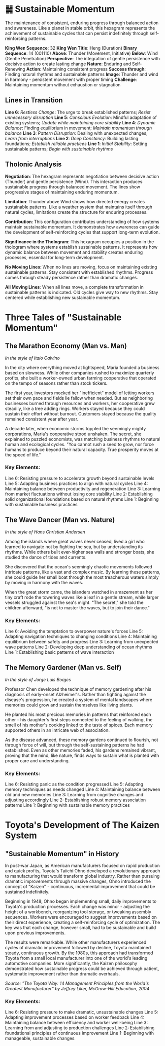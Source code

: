 # ䷟ Sustainable Momentum

The maintenance of consistent, enduring progress through balanced action and awareness. Like a planet in stable orbit, this hexagram represents the achievement of sustainable cycles that can persist indefinitely through self-reinforcing patterns.


**King Wen Sequence**: 32
**King Wen Title**: Heng (Duration)
**Binary Sequence**: 14 (001110)
**Above**: Thunder (Movement, Initiative)
**Below**: Wind (Gentle Penetration)
**Perspective**: The integration of gentle persistence with decisive action to create lasting change
**Nature**: Enduring and Self-Renewing
**Action**: Maintaining consistent progress
**Success through**: Finding natural rhythms and sustainable patterns
**Image**: Thunder and wind in harmony - persistent movement with proper timing
**Challenge**: Maintaining momentum without exhaustion or stagnation

## Lines in Transition
**Line 6**: *Restless Change*: The urge to break established patterns; *Resist unnecessary disruption*
**Line 5**: *Conscious Evolution*: Mindful adaptation of existing systems; *Update while maintaining core stability*
**Line 4**: *Dynamic Balance*: Finding equilibrium in movement; *Maintain momentum through balance*
**Line 3**: *Pattern Disruption*: Dealing with unexpected changes; *Learn from interruptions*
**Line 2**: *Deep Constancy*: Building lasting foundations; *Establish reliable practices*
**Line 1**: *Initial Stability*: Setting sustainable patterns; *Begin with sustainable rhythms*

## Tholonic Analysis
**Negotiation**: The hexagram represents negotiation between decisive action (Thunder) and gentle persistence (Wind). This interaction produces sustainable progress through balanced movement. The lines show progressive stages of maintaining enduring momentum.

**Limitation**: Thunder above Wind shows how directed energy creates sustainable patterns. Like a weather system that maintains itself through natural cycles, limitations create the structure for enduring processes.

**Contribution**: This configuration contributes understanding of how systems maintain sustainable momentum. It demonstrates how awareness can guide the development of self-reinforcing cycles that support long-term evolution.

**Significance in the Thologram**: This hexagram occupies a position in the thologram where systems establish sustainable patterns. It represents how dynamic balance between movement and stability creates enduring processes, essential for long-term development.

**No Moving Lines**: When no lines are moving, focus on maintaining existing sustainable patterns. Stay consistent with established rhythms. Progress comes through steady persistence rather than dramatic changes.

**All Moving Lines**: When all lines move, a complete transformation in sustainable patterns is indicated. Old cycles give way to new rhythms. Stay centered while establishing new sustainable momentum.
# Three Tales of "Sustainable Momentum"

## The Marathon Economy (Man vs. Man)
*In the style of Italo Calvino*

In the city where everything moved at lightspeed, Maria founded a business based on slowness. While other companies rushed to maximize quarterly profits, she built a worker-owned urban farming cooperative that operated on the tempo of seasons rather than stock tickers.

The first year, investors mocked her "inefficient" model of letting workers set their own pace and fields lie fallow when needed. But as neighboring businesses burned through resources and workers, her cooperative grew steadily, like a tree adding rings. Workers stayed because they could sustain their effort without burnout. Customers stayed because the quality remained consistent year after year.

A decade later, when economic storms toppled the seemingly mighty corporations, Maria's cooperative stood unshaken. The secret, she explained to puzzled economists, was matching business rhythms to natural human and ecological cycles. "You cannot rush a seed to grow, nor force humans to produce beyond their natural capacity. True prosperity moves at the speed of life."

### Key Elements:
Line 6: Resisting pressure to accelerate growth beyond sustainable levels
Line 5: Adapting business practices to align with natural cycles
Line 4: Maintaining balance between productivity and regeneration
Line 3: Learning from market fluctuations without losing core stability
Line 2: Establishing solid organizational foundations based on natural rhythms
Line 1: Beginning with sustainable business practices

## The Wave Dancer (Man vs. Nature)
*In the style of Hans Christian Andersen*

Among the islands where great waves never ceased, lived a girl who learned to navigate not by fighting the sea, but by understanding its rhythms. While others built ever-higher sea walls and stronger boats, she studied the dance of tides and currents.

She discovered that the ocean's seemingly chaotic movements followed intricate patterns, like a vast and complex music. By learning these patterns, she could guide her small boat through the most treacherous waters simply by moving in harmony with the waves.

When the great storm came, the islanders watched in amazement as her tiny craft rode the towering waves like a leaf in a gentle stream, while larger vessels struggled against the sea's might. "The secret," she told the children afterward, "is not to master the waves, but to join their dance."

### Key Elements:
Line 6: Avoiding the temptation to overpower nature's forces
Line 5: Adapting navigation techniques to changing conditions
Line 4: Maintaining equilibrium between safety and progress
Line 3: Learning from unexpected wave patterns
Line 2: Developing deep understanding of ocean rhythms
Line 1: Establishing basic patterns of wave interaction

## The Memory Gardener (Man vs. Self)
*In the style of Jorge Luis Borges*

Professor Chen developed the technique of memory gardening after his diagnosis of early-onset Alzheimer's. Rather than fighting against the disease's progression, he created a system of mental landscapes where memories could grow and sustain themselves like living plants.

He planted his most precious memories in patterns that reinforced each other - his daughter's first steps connected to the feeling of walking, the smell of his mother's cooking linked to the taste of spices. Each memory supported others in an intricate web of association.

As the disease advanced, these memory gardens continued to flourish, not through force of will, but through the self-sustaining patterns he had established. Even as other memories faded, his gardens remained vibrant, proving that the mind, like nature, finds ways to sustain what is planted with proper care and understanding.

### Key Elements:
Line 6: Resisting panic as the condition progressed
Line 5: Adapting memory techniques as needs changed
Line 4: Maintaining balance between old and new memories
Line 3: Learning from cognitive changes and adjusting accordingly
Line 2: Establishing robust memory association patterns
Line 1: Beginning with sustainable memory practices
# Toyota's Development of The Kaizen System

## "Sustainable Momentum" in History

In post-war Japan, as American manufacturers focused on rapid production and quick profits, Toyota's Taiichi Ohno developed a revolutionary approach to manufacturing that would transform global industry. Rather than pursuing dramatic improvements through massive changes, Ohno introduced the concept of "Kaizen" - continuous, incremental improvement that could be sustained indefinitely.

Beginning in 1948, Ohno began implementing small, daily improvements to Toyota's production processes. Each change was minor - adjusting the height of a workbench, reorganizing tool storage, or tweaking assembly sequences. Workers were encouraged to suggest improvements based on their direct experience, creating a self-reinforcing cycle of optimization. The key was that each change, however small, had to be sustainable and build upon previous improvements.

The results were remarkable. While other manufacturers experienced cycles of dramatic improvement followed by decline, Toyota maintained steady, continuous growth. By the 1980s, this approach had transformed Toyota from a small local manufacturer into one of the world's leading automotive companies. More significantly, the Kaizen philosophy demonstrated how sustainable progress could be achieved through patient, systematic improvement rather than dramatic overhauls.

*Source: "The Toyota Way: 14 Management Principles from the World's Greatest Manufacturer" by Jeffrey Liker, McGraw-Hill Education, 2004*

### Key Elements:
Line 6: Resisting pressure to make dramatic, unsustainable changes
Line 5: Adapting improvement processes based on worker feedback
Line 4: Maintaining balance between efficiency and worker well-being
Line 3: Learning from and adjusting to production challenges
Line 2: Establishing foundational principles of continuous improvement
Line 1: Beginning with manageable, sustainable changes

